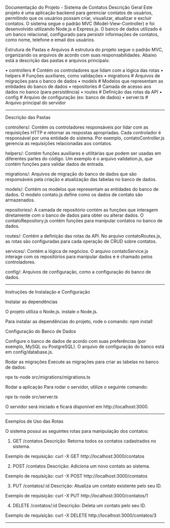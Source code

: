 Documentação do Projeto - Sistema de Contatos
Descrição Geral
Este projeto é uma aplicação backend para gerenciar contatos de usuários, permitindo que os usuários possam criar, visualizar, atualizar e excluir contatos. O sistema segue o padrão MVC (Model-View-Controller) e foi desenvolvido utilizando Node.js e Express.js. O banco de dados utilizado é um banco relacional, configurado para persistir informações de contatos, como nome, telefone e email dos usuários.

Estrutura de Pastas e Arquivos
A estrutura do projeto segue o padrão MVC, organizando os arquivos de acordo com suas responsabilidades. Abaixo está a descrição das pastas e arquivos principais:

• controllers          # Contém os controladores que lidam com a lógica das rotas
• helpers              # Funções auxiliares, como validações
• migrations           # Arquivos de migrações para o banco de dados
• models               # Modelos que representam as entidades do banco de dados
• repositories         # Camada de acesso aos dados no banco (para persistência)
• routes               # Definição das rotas da API
• config               # Arquivo de configuração (ex: banco de dados)
• server.ts            # Arquivo principal do servidor

----------------------------------------------------------------------------------------------------------------

Descrição das Pastas

controllers/: Contém os controladores responsáveis por lidar com as requisições HTTP e retornar as respostas apropriadas. Cada controlador é responsável por uma entidade do sistema. Por exemplo, contatoController.js gerencia as requisições relacionadas aos contatos.

helpers/: Contém funções auxiliares e utilitárias que podem ser usadas em diferentes partes do código. Um exemplo é o arquivo validation.js, que contém funções para validar dados de entrada.

migrations/: Arquivos de migração do banco de dados que são responsáveis pela criação e atualização das tabelas no banco de dados.

models/: Contém os modelos que representam as entidades do banco de dados. O modelo contato.js define como os dados de contato são armazenados.

repositories/: A camada de repositório contém as funções que interagem diretamente com o banco de dados para obter ou alterar dados. O contatoRepository.js contém funções para manipular contatos no banco de dados.

routes/: Contém a definição das rotas da API. No arquivo contatoRoutes.js, as rotas são configuradas para cada operação de CRUD sobre contatos.

services/: Contém a lógica de negócios. O arquivo contatoService.js interage com os repositórios para manipular dados e é chamado pelos controladores.

config/: Arquivos de configuração, como a configuração do banco de dados.

-----------------------------------------------------------------------------------------------------------------

Instruções de Instalação e Configuração

Instalar as dependências

O projeto utiliza o Node.js. instale o Node.js.

Para instalar as dependências do projeto, rode o comando:
npm install

Configuração do Banco de Dados

Configure o banco de dados de acordo com suas preferências (por exemplo, MySQL ou PostgreSQL). O arquivo de configuração do banco está em config/database.js.

Rodar as migrações
Execute as migrações para criar as tabelas no banco de dados:

npx ts-node src/migrations/migrations.ts

Rodar a aplicação
Para rodar o servidor, utilize o seguinte comando:

npx ts-node src/server.ts

O servidor será iniciado e ficará disponível em http://localhost:3000.

--------------------------------------------------------------------------------------------------------------------

Exemplos de Uso das Rotas

O sistema possui as seguintes rotas para manipulação dos contatos:

1. GET /contatos
Descrição: Retorna todos os contatos cadastrados no sistema.

Exemplo de requisição:
curl -X GET http://localhost:3000/contatos

2. POST /contatos
Descrição: Adiciona um novo contato ao sistema.

Exemplo de requisição:
curl -X POST http://localhost:3000/contatos

3. PUT /contatos/:id
Descrição: Atualiza um contato existente pelo seu ID.

Exemplo de requisição:
curl -X PUT http://localhost:3000/contatos/1

4. DELETE /contatos/:id
Descrição: Deleta um contato pelo seu ID.

Exemplo de requisição:
curl -X DELETE http://localhost:3000/contatos/3

----------------------------------------------------------------------------------------------------------------------